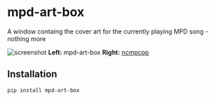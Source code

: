 # mpd-art-box
A window containg the cover art for the currently playing MPD song - nothing more 

![screenshot](screenshot.jpg)
**Left:** mpd-art-box **Right:** [ncmpcpp](https://github.com/ncmpcpp/ncmpcpp)

## Installation
```
pip install mpd-art-box
```
